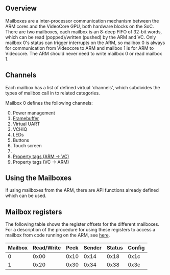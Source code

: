 ## Overview

Mailboxes are a inter-processor communication mechanism between the ARM cores and the VideoCore GPU, both hardware blocks on the SoC.
There are two mailboxes, each mailbox is an 8-deep FIFO of 32-bit words, which can be read (popped)/written (pushed) by the ARM and VC.
Only mailbox 0's status can trigger interrupts on the ARM, so mailbox 0 is always for communication from Videocore to ARM and mailbox 1 is for ARM to Videocore. The ARM should never need to write mailbox 0 or read mailbox 1.

## Channels

Each mailbox has a list of defined virtual 'channels', which subdivides the types of mailbox call in to related categories. 

Mailbox 0 defines the following channels:

0. Power management
1. [Framebuffer](framebuffer.md)
2. Virtual UART
3. VCHIQ
4. LEDs
5. Buttons
6. Touch screen
7.
8. [Property tags (ARM -> VC)](propertiesARM-VC.md)
9. Property tags (VC -> ARM)

## Using the Mailboxes

If using mailboxes from the ARM, there are API functions already defined which can be used. 

## Mailbox registers

The following table shows the register offsets for the different mailboxes. For a description of the procedure for using these registers to access a mailbox from code running on the ARM, see [here](accessing.md).

| Mailbox | Read/Write | Peek | Sender | Status | Config |
| ------- | ---------- | ---- | ------ | ------ | ------ |
| 0 | 0x00 | 0x10 | 0x14 | 0x18 | 0x1c |
| 1 | 0x20 | 0x30 | 0x34 | 0x38 | 0x3c |
